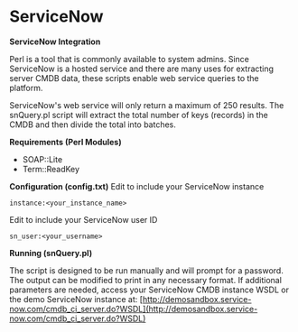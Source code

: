 ServiceNow
==========

**ServiceNow Integration**

Perl is a tool that is commonly available to system admins.  Since ServiceNow is a hosted service and there are
many uses for extracting server CMDB data, these scripts enable web service queries to the platform.

ServiceNow's web service will only return a maximum of 250 results.  The snQuery.pl script will extract the
total number of keys (records) in the CMDB and then divide the total into batches.

**Requirements (Perl Modules)**
- SOAP::Lite
- Term::ReadKey
  
**Configuration (config.txt)**
Edit to include your ServiceNow instance
```
instance:<your_instance_name>
```

Edit to include your ServiceNow user ID
```
sn_user:<your_username>
```

**Running (snQuery.pl)**

The script is designed to be run manually and will prompt for a password.  The output can be modified to print
in any necessary format.  If additional parameters are needed, access your ServiceNow CMDB instance 
WSDL or the demo ServiceNow instance at: [http://demosandbox.service-now.com/cmdb_ci_server.do?WSDL](http://demosandbox.service-now.com/cmdb_ci_server.do?WSDL)
